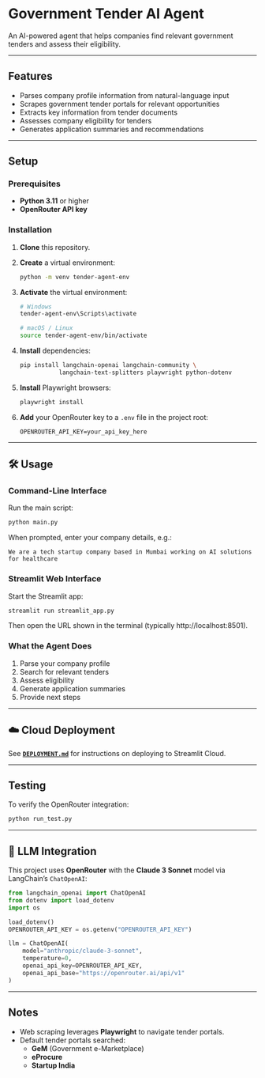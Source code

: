 # Government Tender AI Agent

An AI-powered agent that helps companies find relevant government tenders and assess their eligibility.

---

## Features

- Parses company profile information from natural-language input  
- Scrapes government tender portals for relevant opportunities  
- Extracts key information from tender documents  
- Assesses company eligibility for tenders  
- Generates application summaries and recommendations  

---

## Setup

### Prerequisites

- **Python 3.11** or higher  
- **OpenRouter API key**

### Installation

1. **Clone** this repository.

2. **Create** a virtual environment:

   ```bash
   python -m venv tender-agent-env
   ```

3. **Activate** the virtual environment:

   ```bash
   # Windows
   tender-agent-env\Scripts\activate

   # macOS / Linux
   source tender-agent-env/bin/activate
   ```

4. **Install** dependencies:

   ```bash
   pip install langchain-openai langchain-community \
              langchain-text-splitters playwright python-dotenv
   ```

5. **Install** Playwright browsers:

   ```bash
   playwright install
   ```

6. **Add** your OpenRouter key to a `.env` file in the project root:

   ```env
   OPENROUTER_API_KEY=your_api_key_here
   ```

---

## 🛠️ Usage

### Command-Line Interface

Run the main script:

```bash
python main.py
```

When prompted, enter your company details, e.g.:

```
We are a tech startup company based in Mumbai working on AI solutions for healthcare
```

### Streamlit Web Interface

Start the Streamlit app:

```bash
streamlit run streamlit_app.py
```

Then open the URL shown in the terminal (typically http://localhost:8501).

### What the Agent Does

1. Parse your company profile  
2. Search for relevant tenders  
3. Assess eligibility  
4. Generate application summaries  
5. Provide next steps  

---

## ☁️ Cloud Deployment

See **[`DEPLOYMENT.md`](./DEPLOYMENT.md)** for instructions on deploying to Streamlit Cloud.

---

## Testing

To verify the OpenRouter integration:

```bash
python run_test.py
```

---

## 🤖 LLM Integration

This project uses **OpenRouter** with the **Claude 3 Sonnet** model via LangChain’s `ChatOpenAI`:

```python
from langchain_openai import ChatOpenAI
from dotenv import load_dotenv
import os

load_dotenv()
OPENROUTER_API_KEY = os.getenv("OPENROUTER_API_KEY")

llm = ChatOpenAI(
    model="anthropic/claude-3-sonnet",
    temperature=0,
    openai_api_key=OPENROUTER_API_KEY,
    openai_api_base="https://openrouter.ai/api/v1"
)
```

---

## Notes

- Web scraping leverages **Playwright** to navigate tender portals.  
- Default tender portals searched:
  - **GeM** (Government e-Marketplace)  
  - **eProcure**  
  - **Startup India**
